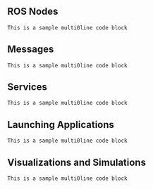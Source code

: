 ## ROS Nodes  
```
This is a sample multi0line code block
```
## Messages  
```
This is a sample multi0line code block
```
## Services  
```
This is a sample multi0line code block
```
## Launching Applications  
```
This is a sample multi0line code block
```
## Visualizations and Simulations
```
This is a sample multi0line code block
```

